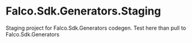 ﻿# Falco.Sdk.Generators.Staging

Staging project for Falco.Sdk.Generators codegen.
Test here than pull to Falco.Sdk.Generators